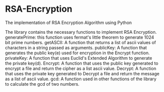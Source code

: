 # RSA-Encryption
The implementation of RSA Encryption Algorithm using Python

The library contains the necessary functions to implement RSA Encryption.
generatePrime: this function uses fermat's little theorem to generate 1024 bit prime numbers.
getASCII: A function that returns a list of ascii values of characters in a string passed as arguments.
publicKey: A function that generates the public key(e) used for encryption in the Encrypt function.
privateKey: A function that uses Euclid's Extended Algorithm to generate the private key(d).
Encrypt: A function that uses the public key generated to encrypt a file and return the cipher as a list ascii value.
Decrypt: A function that uses the private key generated to Decrypt a file and return the message as a list of ascii value.
gcd: A function used in other functions of the library to calculate the gcd of two numbers.
